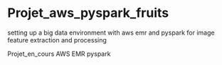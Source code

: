 # Projet_aws_pyspark_fruits
setting up a big data environment with aws emr and pyspark for image feature extraction and processing

Projet_en_cours AWS EMR pyspark

